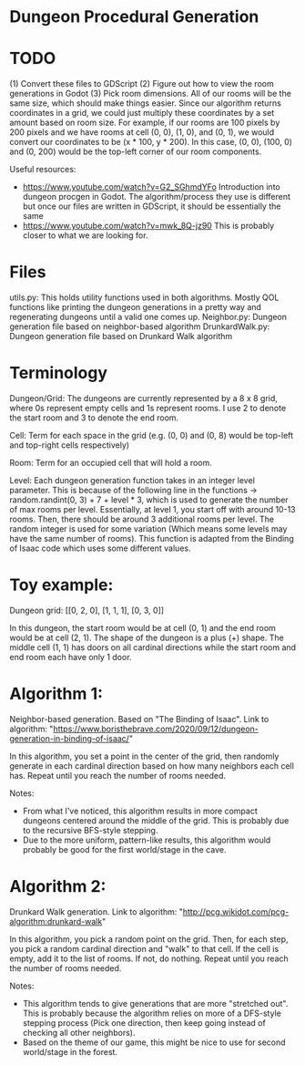 # Dungeon Procedural Generation

# TODO

(1) Convert these files to GDScript
(2) Figure out how to view the room generations in Godot
(3) Pick room dimensions. All of our rooms will be the same size, which should make things easier. Since our algorithm returns coordinates in a grid, we could just multiply these coordinates by a set amount based on room size. For example, if our rooms are 100 pixels by 200 pixels and we have rooms at cell (0, 0), (1, 0), and (0, 1), we would convert our coordinates to be (x * 100, y * 200). In this case, (0, 0), (100, 0) and (0, 200) would be the top-left corner of our room components.

Useful resources:
- https://www.youtube.com/watch?v=G2_SGhmdYFo Introduction into dungeon procgen in Godot. The algorithm/process they use is different but once our files are written in GDScript, it should be essentially the same
- https://www.youtube.com/watch?v=mwk_8Q-jz90 This is probably closer to what we are looking for.



# Files

utils.py: This holds utility functions used in both algorithms. Mostly QOL functions like printing the dungeon generations in a pretty way and regenerating dungeons until a valid one comes up.
Neighbor.py: Dungeon generation file based on neighbor-based algorithm
DrunkardWalk.py: Dungeon generation file based on Drunkard Walk algorithm

# Terminology

Dungeon/Grid: The dungeons are currently represented by a 8 x 8 grid, where 0s represent empty cells and 1s represent rooms. I use 2 to denote the start room and 3 to denote the end room.

Cell: Term for each space in the grid (e.g. (0, 0) and (0, 8) would be top-left and top-right cells respectively)

Room: Term for an occupied cell that will hold a room.

Level: Each dungeon generation function takes in an integer level parameter. This is because of the following line in the functions -> random.randint(0, 3) + 7 + level \* 3, which is used to generate the number of max rooms per level. Essentially, at level 1, you start off with around 10-13 rooms. Then, there should be around 3 additional rooms per level. The random integer is used for some variation (Which means some levels may have the same number of rooms). This function is adapted from the Binding of Isaac code which uses some different values.

# Toy example:

Dungeon grid:
[[0, 2, 0],
 [1, 1, 1],
 [0, 3, 0]]

In this dungeon, the start room would be at cell (0, 1) and the end room would be at cell (2, 1). The shape of the dungeon is a plus (+) shape. The middle cell (1, 1) has doors on all cardinal directions while the start room and end room each have only 1 door.

# Algorithm 1:

Neighbor-based generation. Based on "The Binding of Isaac". Link to algorithm: "https://www.boristhebrave.com/2020/09/12/dungeon-generation-in-binding-of-isaac/"

In this algorithm, you set a point in the center of the grid, then randomly generate in each cardinal direction based on how many neighbors each cell has. Repeat until you reach the number of rooms needed.

Notes:

- From what I've noticed, this algorithm results in more compact dungeons centered around the middle of the grid. This is probably due to the recursive BFS-style stepping.
- Due to the more uniform, pattern-like results, this algorithm would probably be good for the first world/stage in the cave.

# Algorithm 2:

Drunkard Walk generation. Link to algorithm: "http://pcg.wikidot.com/pcg-algorithm:drunkard-walk"

In this algorithm, you pick a random point on the grid. Then, for each step, you pick a random cardinal direction and "walk" to that cell. If the cell is empty, add it to the list of rooms. If not, do nothing. Repeat until you reach the number of rooms needed.

Notes:

- This algorithm tends to give generations that are more "stretched out". This is probably because the algorithm relies on more of a DFS-style stepping process (Pick one direction, then keep going instead of checking all other neighbors).
- Based on the theme of our game, this might be nice to use for second world/stage in the forest.

